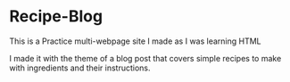 # Recipe-Blog

This is a Practice multi-webpage site I made as I was learning HTML

I made it with the theme of a blog post that covers simple recipes to make with ingredients and their instructions.
